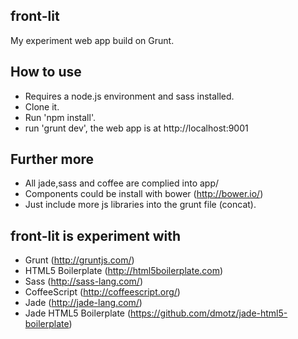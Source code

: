 front-lit
--------

My experiment web app build on Grunt. 

How to use
--------

- Requires a node.js environment and sass installed.
- Clone it.
- Run 'npm install'.
- run 'grunt dev', the web app is at http://localhost:9001

Further more
--------

- All jade,sass and coffee are complied into app/
- Components could be install with bower (http://bower.io/)
- Just include more js libraries into the grunt file (concat).

front-lit is experiment with
--------
- Grunt (http://gruntjs.com/)
- HTML5 Boilerplate (http://html5boilerplate.com)
- Sass (http://sass-lang.com/)
- CoffeeScript (http://coffeescript.org/)
- Jade (http://jade-lang.com/)
- Jade HTML5 Boilerplate (https://github.com/dmotz/jade-html5-boilerplate)
